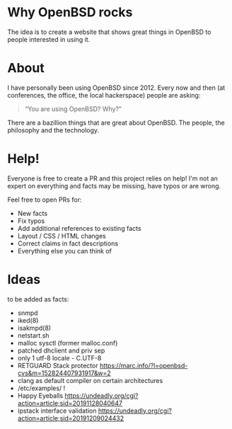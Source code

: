 # Why OpenBSD rocks

The idea is to create a website that shows great things in OpenBSD to people interested in using it.

# About

I have personally been using OpenBSD since 2012. Every now and then
(at conferences, the office, the local hackerspace) people are asking:

> “You are using OpenBSD? Why?”

There are a bazillion things that are great about OpenBSD.
The people, the philosophy and the technology.

# Help!

Everyone is free to create a PR and this project relies on help! I'm not an expert on
everything and facts may be missing, have typos or are wrong.

Feel free to open PRs for:

* New facts
* Fix typos
* Add additional references to existing facts
* Layout / CSS / HTML changes
* Correct claims in fact descriptions
* Everything else you can think of

# Ideas

to be added as facts:

* snmpd
* iked(8)
* isakmpd(8)
* netstart.sh
* malloc sysctl (former malloc.conf)
* patched dhclient and priv sep
* only 1 utf-8 locale - C.UTF-8
* RETGUARD Stack protector https://marc.info/?l=openbsd-cvs&m=152824407931917&w=2
* clang as default compiler on certain architectures
* /etc/examples/ !
* Happy Eyeballs https://undeadly.org/cgi?action=article;sid=20191128040647
* ipstack interface validation https://undeadly.org/cgi?action=article;sid=20191209024432
